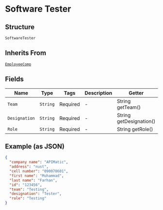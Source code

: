 
# Software Tester

## Structure

`SoftwareTester`

## Inherits From

[`EmployeeComp`](/doc/models/employee-comp.md)

## Fields

| Name | Type | Tags | Description | Getter | Setter |
|  --- | --- | --- | --- | --- | --- |
| `Team` | `String` | Required | - | String getTeam() | setTeam(String team) |
| `Designation` | `String` | Required | - | String getDesignation() | setDesignation(String designation) |
| `Role` | `String` | Required | - | String getRole() | setRole(String role) |

## Example (as JSON)

```json
{
  "company name": "APIMatic",
  "address": "nust",
  "cell number": "090078601",
  "first name": "Muhammad",
  "last name": "Farhan",
  "id": "123456",
  "team": "Testing",
  "designation": "Tester",
  "role": "Testing"
}
```

